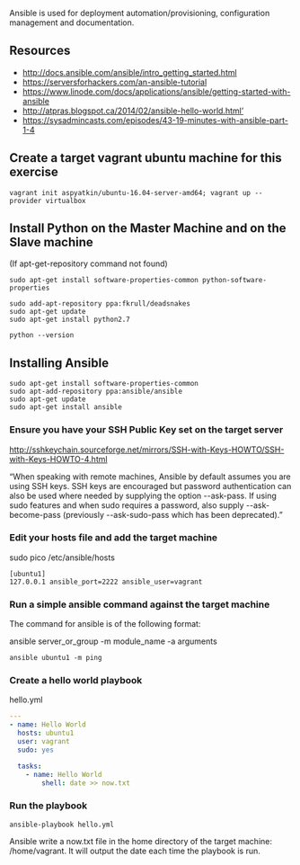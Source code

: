 Ansible is used for deployment automation/provisioning, configuration management and documentation.

## Resources
* http://docs.ansible.com/ansible/intro_getting_started.html
* https://serversforhackers.com/an-ansible-tutorial 
* https://www.linode.com/docs/applications/ansible/getting-started-with-ansible
* http://atpras.blogspot.ca/2014/02/ansible-hello-world.html’
* https://sysadmincasts.com/episodes/43-19-minutes-with-ansible-part-1-4

## Create a target vagrant ubuntu machine for this exercise
```
vagrant init aspyatkin/ubuntu-16.04-server-amd64; vagrant up --provider virtualbox
```

## Install Python on the Master Machine and on the Slave machine
(If apt-get-repository command not found)
```
sudo apt-get install software-properties-common python-software-properties
```
```
sudo add-apt-repository ppa:fkrull/deadsnakes
sudo apt-get update
sudo apt-get install python2.7

python --version
```

## Installing Ansible
```
sudo apt-get install software-properties-common
sudo apt-add-repository ppa:ansible/ansible
sudo apt-get update
sudo apt-get install ansible
```

### Ensure you have your SSH Public Key set on the target server
http://sshkeychain.sourceforge.net/mirrors/SSH-with-Keys-HOWTO/SSH-with-Keys-HOWTO-4.html

“When speaking with remote machines, Ansible by default assumes you are using SSH keys. SSH keys are encouraged but password authentication can also be used where needed by supplying the option --ask-pass. If using sudo features and when sudo requires a password, also supply --ask-become-pass (previously --ask-sudo-pass which has been deprecated).”

### Edit your hosts file and add the target machine
sudo pico /etc/ansible/hosts

```
[ubuntu1]
127.0.0.1 ansible_port=2222 ansible_user=vagrant
```

### Run a simple ansible command against the target machine
The command for ansible is of the following format:

ansible server_or_group -m module_name -a arguments

```
ansible ubuntu1 -m ping
```

### Create a hello world playbook
hello.yml

```yml
---
- name: Hello World
  hosts: ubuntu1
  user: vagrant
  sudo: yes

  tasks:
    - name: Hello World
        shell: date >> now.txt
```        

### Run the playbook
```
ansible-playbook hello.yml
```

Ansible write a now.txt file in the home directory of the target machine: /home/vagrant.  It will output the date each time the playbook is run.
